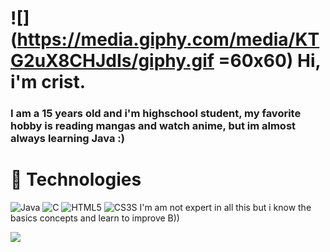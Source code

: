 # ![](https://media.giphy.com/media/KTG2uX8CHJdIs/giphy.gif =60x60) Hi, i'm crist. 

### I am a 15 years old and  i'm highschool student, my favorite hobby is reading mangas and watch anime, but im almost always learning Java :)  
# :construction: Technologies
![Java](https://img.shields.io/badge/Java-ED8B00?style=for-the-badge&logo=java&logoColor=white)
![C](https://img.shields.io/badge/C-00599C?style=for-the-badge&logo=c&logoColor=white)
![HTML5](https://img.shields.io/badge/HTML5-E34F26?style=for-the-badge&logo=html5&logoColor=white)
![CS3S](https://img.shields.io/badge/CSS3-1572B6?style=for-the-badge&logo=css3&logoColor=white)
I'm am not expert in all this but i know the basics concepts and learn to improve B))

![](https://media.giphy.com/media/11lxCeKo6cHkJy/giphy.gif)
